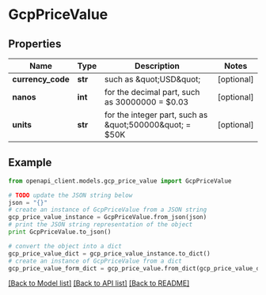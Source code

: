 # GcpPriceValue


## Properties
Name | Type | Description | Notes
------------ | ------------- | ------------- | -------------
**currency_code** | **str** | such as \&quot;USD\&quot; | [optional] 
**nanos** | **int** | for the decimal part, such as 30000000 &#x3D; $0.03 | [optional] 
**units** | **str** | for the integer part, such as \&quot;500000\&quot; &#x3D; $50K | [optional] 

## Example

```python
from openapi_client.models.gcp_price_value import GcpPriceValue

# TODO update the JSON string below
json = "{}"
# create an instance of GcpPriceValue from a JSON string
gcp_price_value_instance = GcpPriceValue.from_json(json)
# print the JSON string representation of the object
print GcpPriceValue.to_json()

# convert the object into a dict
gcp_price_value_dict = gcp_price_value_instance.to_dict()
# create an instance of GcpPriceValue from a dict
gcp_price_value_form_dict = gcp_price_value.from_dict(gcp_price_value_dict)
```
[[Back to Model list]](../README.md#documentation-for-models) [[Back to API list]](../README.md#documentation-for-api-endpoints) [[Back to README]](../README.md)


